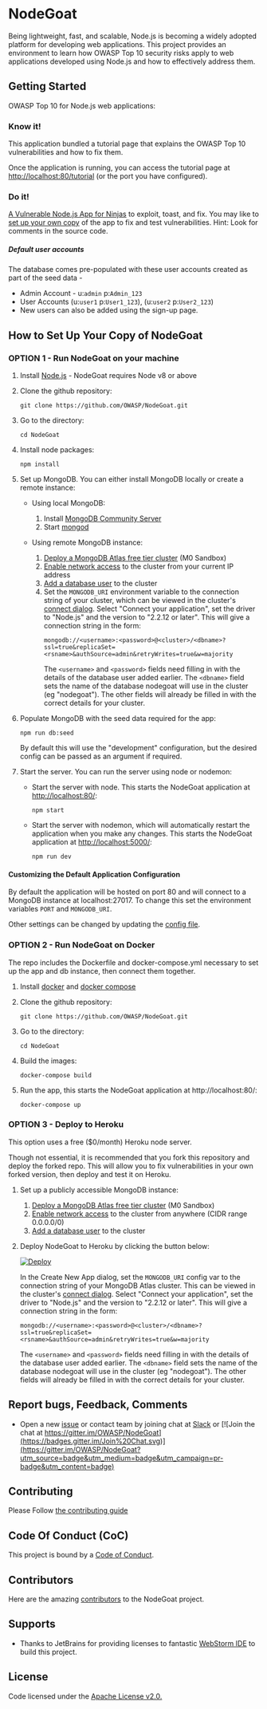 # NodeGoat

Being lightweight, fast, and scalable, Node.js is becoming a widely adopted platform for developing web applications. This project provides an environment to learn how OWASP Top 10 security risks apply to web applications developed using Node.js and how to effectively address them.

## Getting Started

OWASP Top 10 for Node.js web applications:

### Know it!

This application bundled a tutorial page that explains the OWASP Top 10 vulnerabilities and how to fix them.

Once the application is running, you can access the tutorial page at [http://localhost:80/tutorial](http://localhost:80/tutorial) (or the port you have configured).

### Do it!

[A Vulnerable Node.js App for Ninjas](http://nodegoat.herokuapp.com/) to exploit, toast, and fix. You may like to [set up your own copy](#how-to-set-up-your-copy-of-nodegoat) of the app to fix and test vulnerabilities. Hint: Look for comments in the source code.

##### Default user accounts

The database comes pre-populated with these user accounts created as part of the seed data -

- Admin Account - u:`admin` p:`Admin_123`
- User Accounts (u:`user1` p:`User1_123`), (u:`user2` p:`User2_123`)
- New users can also be added using the sign-up page.

## How to Set Up Your Copy of NodeGoat

### OPTION 1 - Run NodeGoat on your machine

1. Install [Node.js](http://nodejs.org/) - NodeGoat requires Node v8 or above

2. Clone the github repository:

   ```
   git clone https://github.com/OWASP/NodeGoat.git
   ```

3. Go to the directory:

   ```
   cd NodeGoat
   ```

4. Install node packages:

   ```
   npm install
   ```

5. Set up MongoDB. You can either install MongoDB locally or create a remote instance:

   - Using local MongoDB:

     1. Install [MongoDB Community Server](https://docs.mongodb.com/manual/administration/install-community/)
     2. Start [mongod](http://docs.mongodb.org/manual/reference/program/mongod/#bin.mongod)

   - Using remote MongoDB instance:
     1. [Deploy a MongoDB Atlas free tier cluster](https://docs.atlas.mongodb.com/tutorial/deploy-free-tier-cluster/) (M0 Sandbox)
     2. [Enable network access](https://docs.atlas.mongodb.com/security/add-ip-address-to-list/) to the cluster from your current IP address
     3. [Add a database user](https://docs.atlas.mongodb.com/tutorial/create-mongodb-user-for-cluster/) to the cluster
     4. Set the `MONGODB_URI` environment variable to the connection string of your cluster, which can be viewed in the cluster's
        [connect dialog](https://docs.atlas.mongodb.com/tutorial/connect-to-your-cluster/#connect-to-your-atlas-cluster). Select "Connect your application",
        set the driver to "Node.js" and the version to "2.2.12 or later". This will give a connection string in the form:
        ```
        mongodb://<username>:<password>@<cluster>/<dbname>?ssl=true&replicaSet=<rsname>&authSource=admin&retryWrites=true&w=majority
        ```
        The `<username>` and `<password>` fields need filling in with the details of the database user added earlier. The `<dbname>` field sets the name of the
        database nodegoat will use in the cluster (eg "nodegoat"). The other fields will already be filled in with the correct details for your cluster.

6. Populate MongoDB with the seed data required for the app:

   ```
   npm run db:seed
   ```

   By default this will use the "development" configuration, but the desired config can be passed as an argument if required.

7. Start the server. You can run the server using node or nodemon:
   - Start the server with node. This starts the NodeGoat application at [http://localhost:80/](http://localhost:80/):
     ```
     npm start
     ```
   - Start the server with nodemon, which will automatically restart the application when you make any changes. This starts the NodeGoat application at [http://localhost:5000/](http://localhost:5000/):
     ```
     npm run dev
     ```

#### Customizing the Default Application Configuration

By default the application will be hosted on port 80 and will connect to a MongoDB instance at localhost:27017. To change this set the environment variables `PORT` and `MONGODB_URI`.

Other settings can be changed by updating the [config file](https://github.com/OWASP/NodeGoat/blob/master/config/env/all.js).

### OPTION 2 - Run NodeGoat on Docker

The repo includes the Dockerfile and docker-compose.yml necessary to set up the app and db instance, then connect them together.

1. Install [docker](https://docs.docker.com/installation/) and [docker compose](https://docs.docker.com/compose/install/)

2. Clone the github repository:

   ```
   git clone https://github.com/OWASP/NodeGoat.git
   ```

3. Go to the directory:

   ```
   cd NodeGoat
   ```

4. Build the images:

   ```
   docker-compose build
   ```

5. Run the app, this starts the NodeGoat application at http://localhost:80/:
   ```
   docker-compose up
   ```

### OPTION 3 - Deploy to Heroku

This option uses a free ($0/month) Heroku node server.

Though not essential, it is recommended that you fork this repository and deploy the forked repo.
This will allow you to fix vulnerabilities in your own forked version, then deploy and test it on Heroku.

1. Set up a publicly accessible MongoDB instance:

   1. [Deploy a MongoDB Atlas free tier cluster](https://docs.atlas.mongodb.com/tutorial/deploy-free-tier-cluster/) (M0 Sandbox)
   2. [Enable network access](https://docs.atlas.mongodb.com/security/ip-access-list/#add-ip-access-list-entries) to the cluster from anywhere (CIDR range 0.0.0.0/0)
   3. [Add a database user](https://docs.atlas.mongodb.com/tutorial/create-mongodb-user-for-cluster/) to the cluster

2. Deploy NodeGoat to Heroku by clicking the button below:

   [![Deploy](https://www.herokucdn.com/deploy/button.png)](https://heroku.com/deploy)

   In the Create New App dialog, set the `MONGODB_URI` config var to the connection string of your MongoDB Atlas cluster.
   This can be viewed in the cluster's [connect dialog](https://docs.atlas.mongodb.com/tutorial/connect-to-your-cluster/#connect-to-your-atlas-cluster).
   Select "Connect your application", set the driver to "Node.js" and the version to "2.2.12 or later".
   This will give a connection string in the form:

   ```
   mongodb://<username>:<password>@<cluster>/<dbname>?ssl=true&replicaSet=<rsname>&authSource=admin&retryWrites=true&w=majority
   ```

   The `<username>` and `<password>` fields need filling in with the details of the database user added earlier. The `<dbname>` field sets the name of the
   database nodegoat will use in the cluster (eg "nodegoat"). The other fields will already be filled in with the correct details for your cluster.

## Report bugs, Feedback, Comments

- Open a new [issue](https://github.com/OWASP/NodeGoat/issues) or contact team by joining chat at [Slack](https://owasp.slack.com/messages/project-nodegoat/) or [![Join the chat at https://gitter.im/OWASP/NodeGoat](https://badges.gitter.im/Join%20Chat.svg)](https://gitter.im/OWASP/NodeGoat?utm_source=badge&utm_medium=badge&utm_campaign=pr-badge&utm_content=badge)

## Contributing

Please Follow [the contributing guide](CONTRIBUTING.md)

## Code Of Conduct (CoC)

This project is bound by a [Code of Conduct](CODE_OF_CONDUCT.md).

## Contributors

Here are the amazing [contributors](https://github.com/OWASP/NodeGoat/graphs/contributors) to the NodeGoat project.

## Supports

- Thanks to JetBrains for providing licenses to fantastic [WebStorm IDE](https://www.jetbrains.com/webstorm/) to build this project.

## License

Code licensed under the [Apache License v2.0.](http://www.apache.org/licenses/LICENSE-2.0)
